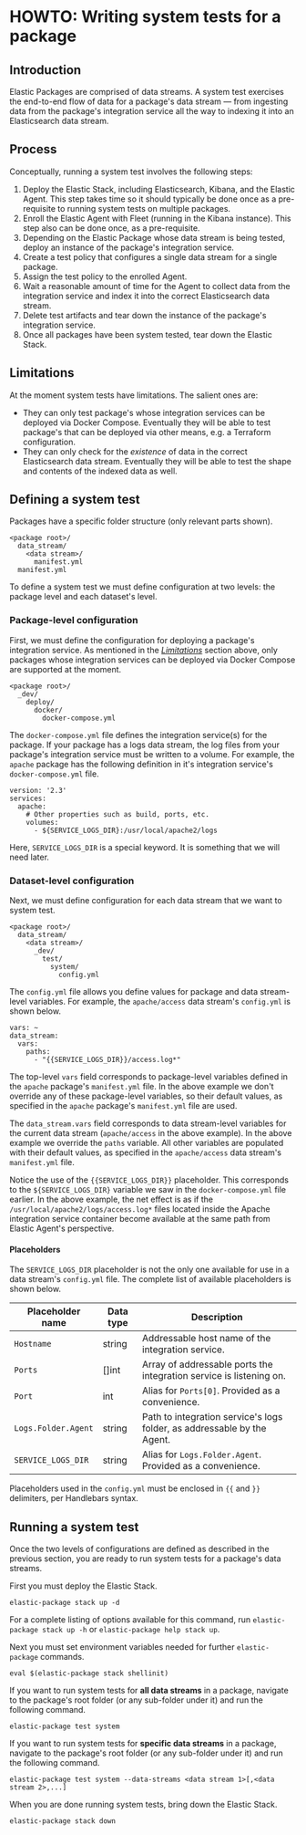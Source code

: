 # HOWTO: Writing system tests for a package

## Introduction
Elastic Packages are comprised of data streams. A system test exercises the end-to-end flow of data for a package's data stream — from ingesting data from the package's integration service all the way to indexing it into an Elasticsearch data stream.

## Process

Conceptually, running a system test involves the following steps:

1. Deploy the Elastic Stack, including Elasticsearch, Kibana, and the Elastic Agent. This step takes time so it should typically be done once as a pre-requisite to running system tests on multiple packages.
1. Enroll the Elastic Agent with Fleet (running in the Kibana instance). This step also can be done once, as a pre-requisite.
1. Depending on the Elastic Package whose data stream is being tested, deploy an instance of the package's integration service.
1. Create a test policy that configures a single data stream for a single package.
1. Assign the test policy to the enrolled Agent.
1. Wait a reasonable amount of time for the Agent to collect data from the integration service and index it into the correct Elasticsearch data stream.
1. Delete test artifacts and tear down the instance of the package's integration service.
1. Once all packages have been system tested, tear down the Elastic Stack.

## Limitations

At the moment system tests have limitations. The salient ones are:
* They can only test package's whose integration services can be deployed via Docker Compose. Eventually they will be able to test package's that can be deployed via other means, e.g. a Terraform configuration.
* They can only check for the _existence_ of data in the correct Elasticsearch data stream. Eventually they will be able to test the shape and contents of the indexed data as well.

## Defining a system test

Packages have a specific folder structure (only relevant parts shown).

```
<package root>/
  data_stream/
    <data stream>/
      manifest.yml
  manifest.yml
```

To define a system test we must define configuration at two levels: the package level and each dataset's level.

### Package-level configuration

First, we must define the configuration for deploying a package's integration service. As mentioned in the [_Limitations_](#Limitations) section above, only packages whose integration services can be deployed via Docker Compose are supported at the moment.

```
<package root>/
  _dev/
    deploy/
      docker/
        docker-compose.yml
```

The `docker-compose.yml` file defines the integration service(s) for the package. If your package has a logs data stream, the log files from your package's integration service must be written to a volume. For example, the `apache` package has the following definition in it's integration service's `docker-compose.yml` file.

```
version: '2.3'
services:
  apache:
    # Other properties such as build, ports, etc.
    volumes:
      - ${SERVICE_LOGS_DIR}:/usr/local/apache2/logs
```

Here, `SERVICE_LOGS_DIR` is a special keyword. It is something that we will need later.

### Dataset-level configuration

Next, we must define configuration for each data stream that we want to system test.

```
<package root>/
  data_stream/
    <data stream>/
      _dev/
        test/
          system/
            config.yml
```

The `config.yml` file allows you define values for package and data stream-level variables. For example, the `apache/access` data stream's `config.yml` is shown below.

```
vars: ~
data_stream:
  vars:
    paths:
      - "{{SERVICE_LOGS_DIR}}/access.log*"
```

The top-level `vars` field corresponds to package-level variables defined in the `apache` package's `manifest.yml` file. In the above example we don't override any of these package-level variables, so their default values, as specified in the `apache` package's `manifest.yml` file are used.

The `data_stream.vars` field corresponds to data stream-level variables for the current data stream (`apache/access` in the above example). In the above example we override the `paths` variable. All other variables are populated with their default values, as specified in the `apache/access` data stream's `manifest.yml` file.

Notice the use of the `{{SERVICE_LOGS_DIR}}` placeholder. This corresponds to the `${SERVICE_LOGS_DIR}` variable we saw in the `docker-compose.yml` file earlier. In the above example, the net effect is as if the `/usr/local/apache2/logs/access.log*` files located inside the Apache integration service container become available at the same path from Elastic Agent's perspective.

#### Placeholders

The `SERVICE_LOGS_DIR` placeholder is not the only one available for use in a data stream's `config.yml` file. The complete list of available placeholders is shown below.

| Placeholder name | Data type | Description |
| --- | --- | --- |
| `Hostname`| string | Addressable host name of the integration service. |
| `Ports` | []int | Array of addressable ports the integration service is listening on. |
| `Port` | int | Alias for `Ports[0]`. Provided as a convenience. |
| `Logs.Folder.Agent` | string | Path to integration service's logs folder, as addressable by the Agent. |
| `SERVICE_LOGS_DIR` | string | Alias for `Logs.Folder.Agent`. Provided as a convenience. |

Placeholders used in the `config.yml` must be enclosed in `{{` and `}}` delimiters, per Handlebars syntax.

## Running a system test

Once the two levels of configurations are defined as described in the previous section, you are ready to run system tests for a package's data streams.

First you must deploy the Elastic Stack.

```
elastic-package stack up -d
```

For a complete listing of options available for this command, run `elastic-package stack up -h` or `elastic-package help stack up`.

Next you must set environment variables needed for further `elastic-package` commands.

```
eval $(elastic-package stack shellinit)
```

If you want to run system tests for **all data streams** in a package, navigate to the package's root folder (or any sub-folder under it) and run the following command.

```
elastic-package test system
```

If you want to run system tests for **specific data streams** in a package, navigate to the package's root folder (or any sub-folder under it) and run the following command.

```
elastic-package test system --data-streams <data stream 1>[,<data stream 2>,...]
```

When you are done running system tests, bring down the Elastic Stack.

```
elastic-package stack down
```